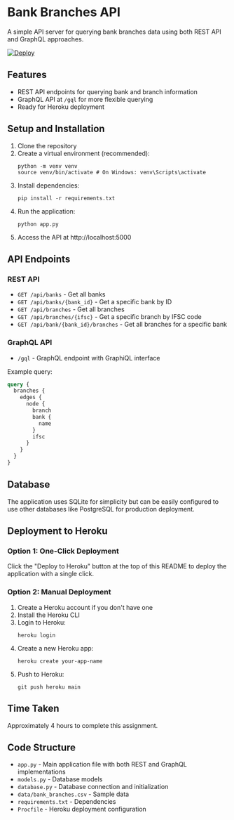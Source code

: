 # Bank Branches API

A simple API server for querying bank branches data using both REST API and GraphQL approaches.

[![Deploy](https://www.herokucdn.com/deploy/button.svg)](https://dashboard.heroku.com/new?template=https%3A%2F%2Fgithub.com%2Fadarshkr357%2Fbank-branches-api)
## Features

- REST API endpoints for querying bank and branch information
- GraphQL API at `/gql` for more flexible querying
- Ready for Heroku deployment

## Setup and Installation

1. Clone the repository
2. Create a virtual environment (recommended):
   ```
   python -m venv venv
   source venv/bin/activate # On Windows: venv\Scripts\activate
   ```
3. Install dependencies:
   ```
   pip install -r requirements.txt
   ```
4. Run the application:
   ```
   python app.py
   ```
5. Access the API at http://localhost:5000

## API Endpoints

### REST API

- `GET /api/banks` - Get all banks
- `GET /api/banks/{bank_id}` - Get a specific bank by ID
- `GET /api/branches` - Get all branches
- `GET /api/branches/{ifsc}` - Get a specific branch by IFSC code
- `GET /api/bank/{bank_id}/branches` - Get all branches for a specific bank

### GraphQL API

- `/gql` - GraphQL endpoint with GraphiQL interface

Example query:
```graphql
query {
  branches {
    edges {
      node {
        branch
        bank {
          name
        }
        ifsc
      }
    }
  }
}
```

## Database

The application uses SQLite for simplicity but can be easily configured to use other databases like PostgreSQL for production deployment.

## Deployment to Heroku

### Option 1: One-Click Deployment
Click the "Deploy to Heroku" button at the top of this README to deploy the application with a single click.

### Option 2: Manual Deployment
1. Create a Heroku account if you don't have one
2. Install the Heroku CLI
3. Login to Heroku:
   ```
   heroku login
   ```
4. Create a new Heroku app:
   ```
   heroku create your-app-name
   ```
5. Push to Heroku:
   ```
   git push heroku main
   ```

## Time Taken

Approximately 4 hours to complete this assignment.

## Code Structure

- `app.py` - Main application file with both REST and GraphQL implementations
- `models.py` - Database models
- `database.py` - Database connection and initialization
- `data/bank_branches.csv` - Sample data
- `requirements.txt` - Dependencies
- `Procfile` - Heroku deployment configuration